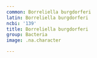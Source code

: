 ```yaml
---
common: Borreliella burgdorferi
latin: Borreliella burgdorferi
ncbi: '139'
title: Borreliella burgdorferi
group: Bacteria
image: .na.character

---
```

